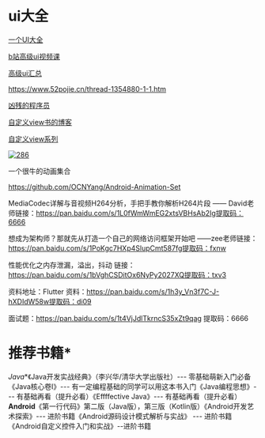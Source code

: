 # ui大全

[一个UI大全]([https://blog.csdn.net/az44yao/article/details/112210477?ops_request_misc=%257B%2522request%255Fid%2522%253A%2522162004235116780269817025%2522%252C%2522scm%2522%253A%252220140713.130102334.pc%255Fall.%2522%257D&request_id=162004235116780269817025&biz_id=0&utm_medium=distribute.pc_search_result.none-task-blog-2~all~first_rank_v2~times_rank-8-112210477.nonecase&utm_term=Android++%E6%BC%82%E4%BA%AE%E7%9A%84%E7%99%BB%E5%BD%95ui](https://blog.csdn.net/az44yao/article/details/112210477?ops_request_misc=%7B%22request%5Fid%22%3A%22162004235116780269817025%22%2C%22scm%22%3A%2220140713.130102334.pc%5Fall.%22%7D&request_id=162004235116780269817025&biz_id=0&utm_medium=distribute.pc_search_result.none-task-blog-2~all~first_rank_v2~times_rank-8-112210477.nonecase&utm_term=Android++漂亮的登录ui))

[b站高级ui视频课](https://www.bilibili.com/video/BV1XE411h7Q5?p=7&spm_id_from=pageDriver)

[高级ui汇总](https://blog.csdn.net/baopengjian/article/details/81217897)

https://www.52pojie.cn/thread-1354880-1-1.htm

[凶残的程序员](https://blog.csdn.net/qian520ao)

[自定义view书的博客](https://qijian.blog.csdn.net/)

[自定义view系列](https://www.jianshu.com/nb/19704935)

[             ![286](https://upload.jianshu.io/book/image/da5b1ff6-08a0-44f0-a34e-c901ee6bfeb8.png?imageMogr2/auto-orient/strip|imageView2/1/w/214/h/286) ](https://www.jianshu.com/nb/19704935)

一个很牛的动画集合

https://github.com/OCNYang/Android-Animation-Set





MediaCodec详解与音视频H264分析，手把手教你解析H264片段 —— David老师链接：https://pan.baidu.com/s/1L0fWmWmEG2xtsVBHsAb2Ig提取码：6666

想成为架构师？那就先从打造一个自己的网络访问框架开始吧 ——zee老师链接：https://pan.baidu.com/s/1PoKgc7HXp4SlupCmt587fg提取码：fxnw

性能优化之内存泄漏，溢出，抖动 链接：https://pan.baidu.com/s/1bVghCSDitOx6NyPy2027XQ提取码：txv3

资料地址：Flutter 资料：https://pan.baidu.com/s/1h3y_Vn3f7C-J-hXDIdW58w提取码：di09

面试题：https://pan.baidu.com/s/1t4VjJdlTkrncS35xZt9qag
提取码：6666

# **推荐书籍***

*Java**《Java开发实战经典》（李兴华/清华大学出版社）--- 零基础萌新入门必备《Java核心卷Ⅰ》--- 有一定编程基础的同学可以用这本书入门《Java编程思想》--- 有基础再看（提升必看）《Effffective Java》--- 有基础再看（提升必看）**Android**《第一行代码》第二版（Java版），第三版（Kotlin版）《Android开发艺术探索》--- 进阶书籍《Android源码设计模式解析与实战》 --- 进阶书籍《Android自定义控件入门和实战》--进阶书籍
